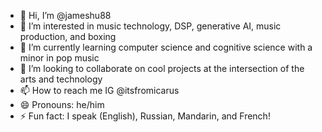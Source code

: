 - 👋 Hi, I’m @jameshu88
- 👀 I’m interested in music technology, DSP, generative AI, music production, and boxing
- 🌱 I’m currently learning computer science and cognitive science with a minor in pop music
- 💞️ I’m looking to collaborate on cool projects at the intersection of the arts and technology
- 📫 How to reach me IG @itsfromicarus
- 😄 Pronouns: he/him
- ⚡ Fun fact: I speak (English), Russian, Mandarin, and French!

<!---
jameshu88/jameshu88 is a ✨ special ✨ repository because its `README.md` (this file) appears on your GitHub profile.
You can click the Preview link to take a look at your changes.
--->
